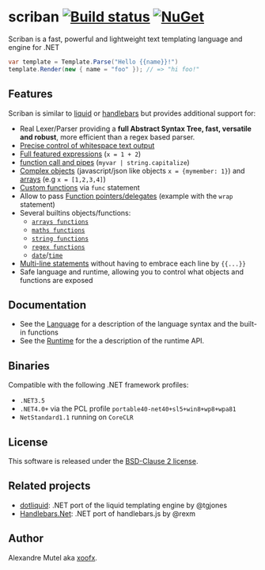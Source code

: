 # scriban [![Build status](https://ci.appveyor.com/api/projects/status/ig5kv8r63bqjsd9a?svg=true)](https://ci.appveyor.com/project/xoofx/scriban)   [![NuGet](https://img.shields.io/nuget/v/Scriban.svg)](https://www.nuget.org/packages/Scriban/)

Scriban is a fast, powerful and lightweight text templating language and engine for .NET

```C#
var template = Template.Parse("Hello {{name}}!")
template.Render(new { name = "foo" }); // => "hi foo!" 
```

## Features

Scriban is similar to [liquid](http://liquidmarkup.org/) or [handlebars](http://handlebarsjs.com/) but provides additional support for:

- Real Lexer/Parser providing a **full Abstract Syntax Tree, fast, versatile and robust**, more efficient than a regex based parser.
- [Precise control of whitespace text output](doc/language.md#14-whitespace-control)
- [Full featured expressions](doc/language.md#8-expressions) (`x = 1 + 2`)
- [function call and pipes](doc/language.md#88-function-call-expression) (`myvar | string.capitalize`)
- [Complex objects](doc/language.md#5-objects) (javascript/json like objects `x = {mymember: 1}`) and [arrays](doc/language.md#6-arrays) (e.g `x = [1,2,3,4]`)
- [Custom functions](doc/language.md#7-functions) via `func` statement
- Allow to pass [Function pointers/delegates](doc/language.md#98-wrap-function-arg1argn--end) (example with the `wrap` statement)
- Several builtins objects/functions:
  - [`arrays functions`](doc/language.md#101-array-functions)
  - [`maths functions`](doc/language.md#102-math-functions)
  - [`string functions`](doc/language.md#103-string-functions)
  - [`regex functions`](doc/language.md#104-regex)
  - [`date`](doc/language.md#106-datetime)/[`time`](doc/language.md#107-timespan)
- [Multi-line statements](doc/language.md#11-code-block) without having to embrace each line by `{{...}}`
- Safe language and runtime, allowing you to control what objects and functions are exposed

## Documentation

* See the [Language](doc/language.md) for a description of the language syntax and the built-in functions
* See the [Runtime](doc/runtime.md) for the a description of the runtime API. 

## Binaries

Compatible with the following .NET framework profiles:

- `.NET3.5`
- `.NET4.0+` via the PCL profile `portable40-net40+sl5+win8+wp8+wpa81`
- `NetStandard1.1` running on `CoreCLR`

## License

This software is released under the [BSD-Clause 2 license](http://opensource.org/licenses/BSD-2-Clause). 

## Related projects

* [dotliquid](https://github.com/dotliquid/dotliquid): .NET port of the liquid templating engine by @tgjones
* [Handlebars.Net](https://github.com/rexm/Handlebars.Net): .NET port of handlebars.js by @rexm

## Author

Alexandre Mutel aka [xoofx](http://xoofx.com).
